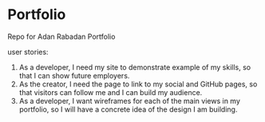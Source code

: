 # Portfolio
Repo for Adan Rabadan Portfolio


user stories:
1. As a developer, I need my site to demonstrate example of my skills, so that I can show future employers.
2. As the creator, I need the page to link to my social and GitHub pages, so that visitors can follow me and I can build my audience.
3. As a developer, I want wireframes for each of the main views in my portfolio, so I will have a concrete idea of the design I am building.
